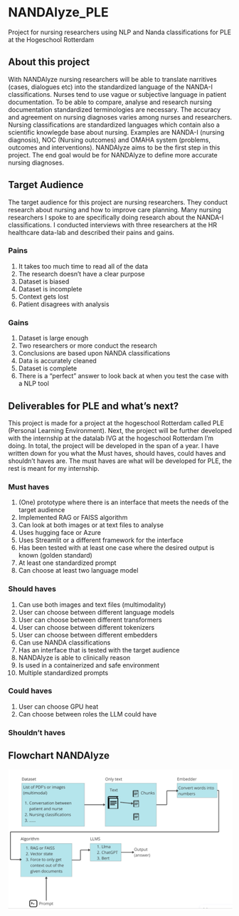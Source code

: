 # NANDAlyze_PLE
Project for nursing researchers using NLP and Nanda classifications for PLE at the Hogeschool Rotterdam

## About this project 
With NANDAlyze nursing researchers will be able to translate narritives (cases, dialogues etc) into the standardized language of the NANDA-I classifications. Nurses tend to use vague or subjective language in patient documentation. To be able to compare, analyse and research nursing documentation standardized terminologies are necessary. The accuracy and agreement on nursing diagnoses varies among nurses and researchers. Nursing classifications are standardized languages which contain also a scientific knowlegde base about nursing. Examples are NANDA-I (nursing diagnosis), NOC (Nursing outcomes) and OMAHA system (problems, outcomes and interventions). NANDAlyze aims to be the first step in this project. The end goal would be for NANDAlyze to define more accurate nursing diagnoses. 



## Target Audience 
The target audience for this project are nursing researchers. They conduct research about nursing and how to improve care planning. Many nursing researchers I spoke to are specifically doing research about the NANDA-I classifications. I conducted interviews with three researchers at the HR healthcare data-lab and described their pains and gains. 

### Pains 
1) It takes too much time to read all of the data
2) The research doesn’t have a clear purpose 
3) Dataset is biased 
4) Dataset is incomplete 
5) Context gets lost 
6) Patient disagrees with analysis 

### Gains
1) Dataset is large enough
2) Two researchers or more conduct the research 
3) Conclusions are based upon NANDA classifications 
4) Data is accurately cleaned 
5) Dataset is complete
6) There is a “perfect” answer to look back at when you test the case with a NLP tool 

## Deliverables for PLE and what’s next?
This project is made for a project at the hogeschool Rotterdam called PLE (Personal Learning Environment). Next, the project will be further developed with the internship at the datalab IVG at the hogeschool Rotterdam I’m doing. In total, the project will be developed in the span of a year. I have written down for you what the Must haves, should haves, could haves and shouldn’t haves are. The must haves are what will be developed for PLE, the rest is meant for my internship. 

### Must haves
1) (One) prototype where there is an interface that meets the needs of the target audience 
2) Implemented RAG or FAISS algorithm 
3) Can look at both images or at text files to analyse 
4) Uses hugging face or Azure 
5) Uses Streamlit or a different framework for the interface 
6) Has been tested with at least one case where the desired output is known (golden standard)
7) At least one standardized prompt
8) Can choose at least two language model

### Should haves
1) Can use both images and text files (multimodality)
2) User can choose between different language models 
3) User can choose between different transformers 
4) User can choose between different tokenizers 
5) User can choose between different embedders 
6) Can use NANDA classifications 
7) Has an interface that is tested with the target audience 
8) NANDAlyze is able to clinically reason
9) Is used in a containerized and safe environment
10) Multiple standardized prompts 

### Could haves 
1) User can choose GPU heat 
2) Can choose between roles the LLM could have 

### Shouldn’t haves 

## Flowchart NANDAlyze
<img src="images/Screenshot 2025-01-09 at 12.40.20.png" width="600" alt="accessibility text">
